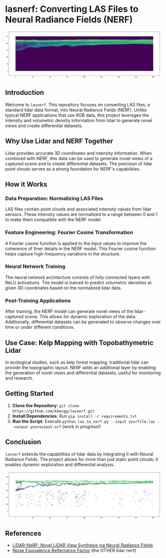 # lasnerf: Converting LAS Files to Neural Radiance Fields (NERF)
![image](2xsec_nerf.png)
## Introduction

Welcome to `lasnerf`. This repository focuses on converting LAS files, a standard lidar data format, into Neural Radiance Fields (NERF). Unlike typical NERF applications that use RGB data, this project leverages the intensity and volumetric density information from lidar to generate novel views and create differential datasets.

## Why Use Lidar and NERF Together

Lidar provides accurate 3D coordinates and intensity information. When combined with NERF, this data can be used to generate novel views of a captured scene and to create differential datasets. The precision of lidar point clouds serves as a strong foundation for NERF's capabilities.

## How it Works

### Data Preparation: Normalizing LAS Files

LAS files contain point clouds and associated intensity values from lidar sensors. These intensity values are normalized to a range between 0 and 1 to make them compatible with the NERF model.

### Feature Engineering: Fourier Cosine Transformation

A Fourier cosine function is applied to the input values to improve the coherence of finer details in the NERF model. This Fourier cosine function helps capture high-frequency variations in the structure.

### Neural Network Training

The neural network architecture consists of fully connected layers with ReLU activations. The model is trained to predict volumetric densities at given 3D coordinates based on the normalized lidar data.

### Post-Training Applications

After training, the NERF model can generate novel views of the lidar-captured scene. This allows for dynamic exploration of the data. Additionally, differential datasets can be generated to observe changes over time or under different conditions.

## Use Case: Kelp Mapping with Topobathymetric Lidar

In ecological studies, such as kelp forest mapping, traditional lidar can provide the topographic layout. NERF adds an additional layer by enabling the generation of novel views and differential datasets, useful for monitoring and research.

## Getting Started

1. **Clone the Repository**: `git clone https://github.com/kkmcgg/lasnerf.git`
2. **Install Dependencies**: Run `pip install -r requirements.txt`
3. **Run the Script**: Execute `python las_to_nerf.py --input yourfile.las --output youroutput.nrf` (work in progress!)

## Conclusion

`lasnerf` extends the capabilities of lidar data by integrating it with Neural Radiance Fields. The project allows for more than just static point clouds; it enables dynamic exploration and differential analysis. 

![image](2xsec_pts.png)

## References
- [LiDAR-NeRF: Novel LiDAR View Synthesis via Neural Radiance Fields](https://arxiv.org/abs/2304.10406)
- [Noise Equivalence Reflectance Factor](https://ntrs.nasa.gov/api/citations/19800004148/downloads/19800004148.pdf) (the OTHER lidar nerf)
